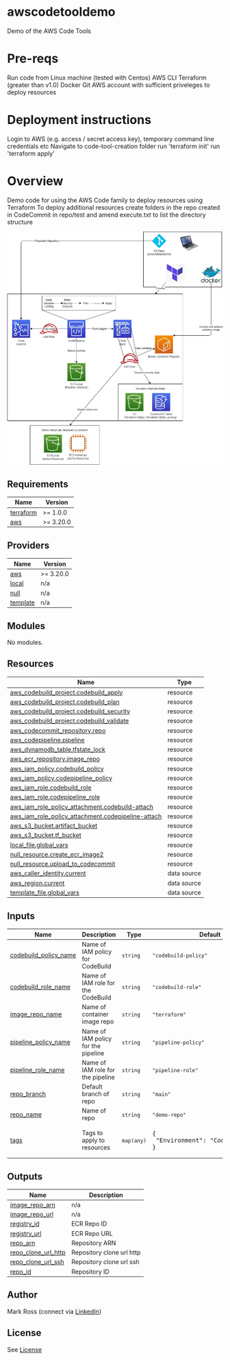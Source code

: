 # awscodetooldemo
Demo of the AWS Code Tools

# Pre-reqs
Run code from Linux machine (tested with Centos)
AWS CLI
Terraform (greater than v1.0)
Docker
Git
AWS account with sufficient priveleges to deploy resources

# Deployment instructions
Login to AWS (e.g. access / secret access key), temporary command line credentials etc
Navigate to code-tool-creation folder
run 'terraform init'
run 'terraform apply'

# Overview
Demo code for using the AWS Code family to deploy resources using Terraform
To deploy additional resources create folders in the repo created in CodeCommit in repo/test and amend execute.txt to list the directory structure

![Code Tools Demo Image of AWS Resources](CodeTools.jpg)

## Requirements

| Name | Version |
|------|---------|
| <a name="requirement_terraform"></a> [terraform](#requirement\_terraform) | >= 1.0.0 |
| <a name="requirement_aws"></a> [aws](#requirement\_aws) | >= 3.20.0 |

## Providers

| Name | Version |
|------|---------|
| <a name="provider_aws"></a> [aws](#provider\_aws) | >= 3.20.0 |
| <a name="provider_local"></a> [local](#provider\_local) | n/a |
| <a name="provider_null"></a> [null](#provider\_null) | n/a |
| <a name="provider_template"></a> [template](#provider\_template) | n/a |

## Modules

No modules.

## Resources

| Name | Type |
|------|------|
| [aws_codebuild_project.codebuild_apply](https://registry.terraform.io/providers/hashicorp/aws/latest/docs/resources/codebuild_project) | resource |
| [aws_codebuild_project.codebuild_plan](https://registry.terraform.io/providers/hashicorp/aws/latest/docs/resources/codebuild_project) | resource |
| [aws_codebuild_project.codebuild_security](https://registry.terraform.io/providers/hashicorp/aws/latest/docs/resources/codebuild_project) | resource |
| [aws_codebuild_project.codebuild_validate](https://registry.terraform.io/providers/hashicorp/aws/latest/docs/resources/codebuild_project) | resource |
| [aws_codecommit_repository.repo](https://registry.terraform.io/providers/hashicorp/aws/latest/docs/resources/codecommit_repository) | resource |
| [aws_codepipeline.pipeline](https://registry.terraform.io/providers/hashicorp/aws/latest/docs/resources/codepipeline) | resource |
| [aws_dynamodb_table.tfstate_lock](https://registry.terraform.io/providers/hashicorp/aws/latest/docs/resources/dynamodb_table) | resource |
| [aws_ecr_repository.image_repo](https://registry.terraform.io/providers/hashicorp/aws/latest/docs/resources/ecr_repository) | resource |
| [aws_iam_policy.codebuild_policy](https://registry.terraform.io/providers/hashicorp/aws/latest/docs/resources/iam_policy) | resource |
| [aws_iam_policy.codepipeline_policy](https://registry.terraform.io/providers/hashicorp/aws/latest/docs/resources/iam_policy) | resource |
| [aws_iam_role.codebuild_role](https://registry.terraform.io/providers/hashicorp/aws/latest/docs/resources/iam_role) | resource |
| [aws_iam_role.codepipeline_role](https://registry.terraform.io/providers/hashicorp/aws/latest/docs/resources/iam_role) | resource |
| [aws_iam_role_policy_attachment.codebuild-attach](https://registry.terraform.io/providers/hashicorp/aws/latest/docs/resources/iam_role_policy_attachment) | resource |
| [aws_iam_role_policy_attachment.codepipeline-attach](https://registry.terraform.io/providers/hashicorp/aws/latest/docs/resources/iam_role_policy_attachment) | resource |
| [aws_s3_bucket.artifact_bucket](https://registry.terraform.io/providers/hashicorp/aws/latest/docs/resources/s3_bucket) | resource |
| [aws_s3_bucket.tf_bucket](https://registry.terraform.io/providers/hashicorp/aws/latest/docs/resources/s3_bucket) | resource |
| [local_file.global_vars](https://registry.terraform.io/providers/hashicorp/local/latest/docs/resources/file) | resource |
| [null_resource.create_ecr_image2](https://registry.terraform.io/providers/hashicorp/null/latest/docs/resources/resource) | resource |
| [null_resource.upload_to_codecommit](https://registry.terraform.io/providers/hashicorp/null/latest/docs/resources/resource) | resource |
| [aws_caller_identity.current](https://registry.terraform.io/providers/hashicorp/aws/latest/docs/data-sources/caller_identity) | data source |
| [aws_region.current](https://registry.terraform.io/providers/hashicorp/aws/latest/docs/data-sources/region) | data source |
| [template_file.global_vars](https://registry.terraform.io/providers/hashicorp/template/latest/docs/data-sources/file) | data source |

## Inputs

| Name | Description | Type | Default | Required |
|------|-------------|------|---------|:--------:|
| <a name="input_codebuild_policy_name"></a> [codebuild\_policy\_name](#input\_codebuild\_policy\_name) | Name of IAM policy for CodeBuild | `string` | `"codebuild-policy"` | no |
| <a name="input_codebuild_role_name"></a> [codebuild\_role\_name](#input\_codebuild\_role\_name) | Name of IAM role for the CodeBuild | `string` | `"codebuild-role"` | no |
| <a name="input_image_repo_name"></a> [image\_repo\_name](#input\_image\_repo\_name) | Name of container image repo | `string` | `"terraform"` | no |
| <a name="input_pipeline_policy_name"></a> [pipeline\_policy\_name](#input\_pipeline\_policy\_name) | Name of IAM policy for the pipeline | `string` | `"pipeline-policy"` | no |
| <a name="input_pipeline_role_name"></a> [pipeline\_role\_name](#input\_pipeline\_role\_name) | Name of IAM role for the pipeline | `string` | `"pipeline-role"` | no |
| <a name="input_repo_branch"></a> [repo\_branch](#input\_repo\_branch) | Default branch of repo | `string` | `"main"` | no |
| <a name="input_repo_name"></a> [repo\_name](#input\_repo\_name) | Name of repo | `string` | `"demo-repo"` | no |
| <a name="input_tags"></a> [tags](#input\_tags) | Tags to apply to resources | `map(any)` | <pre>{<br>  "Environment": "Code Tool Demo"<br>}</pre> | no |

## Outputs

| Name | Description |
|------|-------------|
| <a name="output_image_repo_arn"></a> [image\_repo\_arn](#output\_image\_repo\_arn) | n/a |
| <a name="output_image_repo_url"></a> [image\_repo\_url](#output\_image\_repo\_url) | n/a |
| <a name="output_registry_id"></a> [registry\_id](#output\_registry\_id) | ECR Repo ID |
| <a name="output_registry_url"></a> [registry\_url](#output\_registry\_url) | ECR Repo URL |
| <a name="output_repo_arn"></a> [repo\_arn](#output\_repo\_arn) | Repository ARN |
| <a name="output_repo_clone_url_http"></a> [repo\_clone\_url\_http](#output\_repo\_clone\_url\_http) | Repository clone url http |
| <a name="output_repo_clone_url_ssh"></a> [repo\_clone\_url\_ssh](#output\_repo\_clone\_url\_ssh) | Repository clone url ssh |
| <a name="output_repo_id"></a> [repo\_id](#output\_repo\_id) | Repository ID |

## Author
Mark Ross (connect via [LinkedIn](https://www.linkedin.com/in/markjamesross/))


## License

See  [License](https://github.com/markjamesross/awscodetooldemo/blob/main/LICENSE)